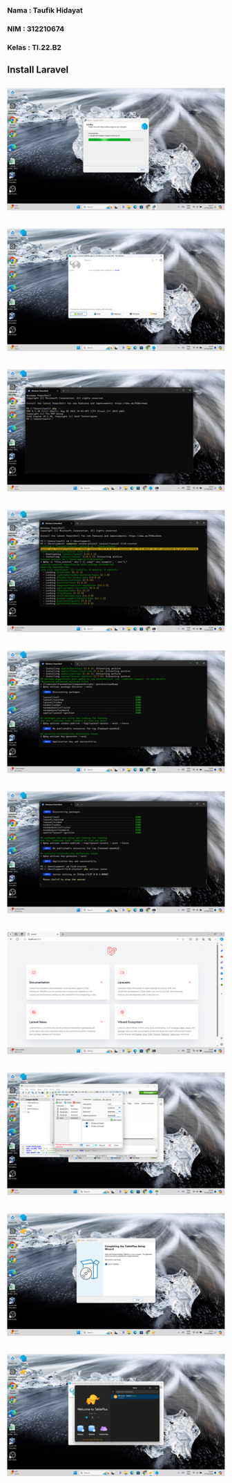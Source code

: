 ### Nama : Taufik Hidayat
### NIM : 312210674
### Kelas : TI.22.B2
##


## Install Laravel
##

![img 1](screenshot/1.png)
#

![img 2](screenshot/2.png)
#

![img 3](screenshot/3.png)
#

![img 4](screenshot/4.png)
#

![img 5](screenshot/5.png)
#

![img 6](screenshot/6.png)
#

![img 7](screenshot/7.png)
#

![img 8](screenshot/8.png)
#

![img 9](screenshot/9.png)
#

![img 10](screenshot/10.png)
